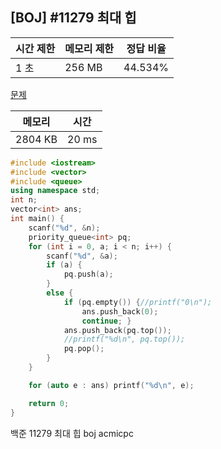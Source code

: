 ## [BOJ] #11279 최대 힙

| 시간 제한 | 메모리 제한 | 정답 비율 |
| --------- | ----------- | --------- |
| 1 초      | 256 MB      | 44.534%   |

[문제](https://www.acmicpc.net/problem/11279)



| 메모리  | 시간  |
| ------- | ----- |
| 2804 KB | 20 ms |

```c++
#include <iostream>
#include <vector>
#include <queue>
using namespace std;
int n;
vector<int> ans;
int main() {
	scanf("%d", &n);
	priority_queue<int> pq;
	for (int i = 0, a; i < n; i++) {
		scanf("%d", &a);
		if (a) {
			pq.push(a);
		}
		else {
			if (pq.empty()) {//printf("0\n"); 
				ans.push_back(0);
				continue; }
			ans.push_back(pq.top());
			//printf("%d\n", pq.top());
			pq.pop();
		}
	}

	for (auto e : ans) printf("%d\n", e);

	return 0;
}
```





백준 11279 최대 힙 boj acmicpc

